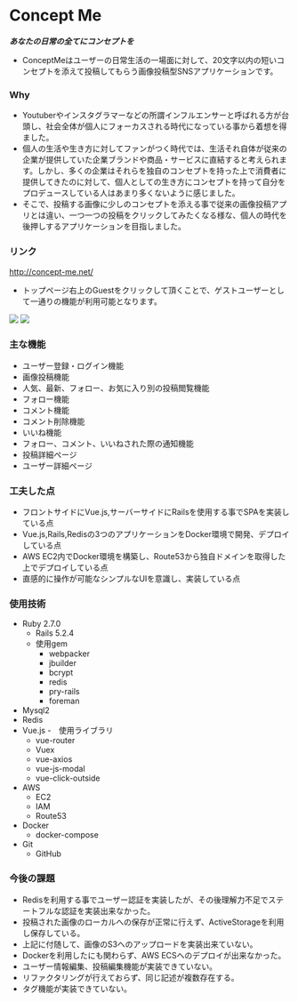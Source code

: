 # Concept Me
***あなたの日常の全てにコンセプトを***  
- ConceptMeはユーザーの日常生活の一場面に対して、20文字以内の短いコンセプトを添えて投稿してもらう画像投稿型SNSアプリケーションです。

### Why
- Youtuberやインスタグラマーなどの所謂インフルエンサーと呼ばれる方が台頭し、社会全体が個人にフォーカスされる時代になっている事から着想を得ました。
- 個人の生活や生き方に対してファンがつく時代では、生活それ自体が従来の企業が提供していた企業ブランドや商品・サービスに直結すると考えられます。しかし、多くの企業はそれらを独自のコンセプトを持った上で消費者に提供してきたのに対して、個人としての生き方にコンセプトを持って自分をプロデュースしている人はあまり多くないように感じました。
- そこで、投稿する画像に少しのコンセプトを添える事で従来の画像投稿アプリとは違い、一つ一つの投稿をクリックしてみたくなる様な、個人の時代を後押しするアプリケーションを目指しました。

### リンク
http://concept-me.net/

- トップページ右上のGuestをクリックして頂くことで、ゲストユーザーとして一通りの機能が利用可能となります。

<img src="https://i.gyazo.com/e4f6064713861c7091faca5ac9bc7d9c.png">
<img src="https://i.gyazo.com/107ea098e3cc795354e737bc2eeb30e6.jpg">

### 主な機能
- ユーザー登録・ログイン機能
- 画像投稿機能
- 人気、最新、フォロー、お気に入り別の投稿閲覧機能
- フォロー機能
- コメント機能
- コメント削除機能
- いいね機能
- フォロー、コメント、いいねされた際の通知機能
- 投稿詳細ページ
- ユーザー詳細ページ

### 工夫した点
- フロントサイドにVue.js,サーバーサイドにRailsを使用する事でSPAを実装している点
- Vue.js,Rails,Redisの3つのアプリケーションをDocker環境で開発、デプロイしている点
- AWS EC2内でDocker環境を構築し、Route53から独自ドメインを取得した上でデプロイしている点
- 直感的に操作が可能なシンプルなUIを意識し、実装している点

### 使用技術
- Ruby 2.7.0
  - Rails 5.2.4
  - 使用gem
    - webpacker
    - jbuilder
    - bcrypt
    - redis
    - pry-rails
    - foreman
- Mysql2
- Redis
- Vue.js
  -　使用ライブラリ
    - vue-router
    - Vuex
    - vue-axios
    - vue-js-modal
    - vue-click-outside
- AWS
  - EC2
  - IAM
  - Route53
- Docker
  - docker-compose
- Git
  - GitHub

### 今後の課題
- Redisを利用する事でユーザー認証を実装したが、その後理解力不足でステートフルな認証を実装出来なかった。
- 投稿された画像のローカルへの保存が正常に行えず、ActiveStorageを利用し保存している。
- 上記に付随して、画像のS3へのアップロードを実装出来ていない。
- Dockerを利用したにも関わらず、AWS ECSへのデプロイが出来なかった。
- ユーザー情報編集、投稿編集機能が実装できていない。
- リファクタリングが行えておらず、同じ記述が複数存在する。
- タグ機能が実装できていない。
